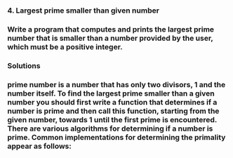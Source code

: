 ### 4. Largest prime smaller than given number

### Write a program that computes and prints the largest prime number that is smaller than a number provided by the user, which must be a positive integer.

### Solutions

### prime number is a number that has only two divisors, 1 and the number itself. To find the largest prime smaller than a given number you should first write a function that determines if a number is prime and then call this function, starting from the given number, towards 1 until the first prime is encountered. There are various algorithms for determining if a number is prime. Common implementations for determining the primality appear as follows:
